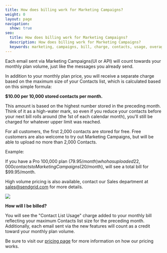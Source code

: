 ```yaml
---
title: How does billing work for Marketing Campaigns?
weight: 0
layout: page
navigation:
  show: true
seo:
  title: How does billing work for Marketing Campaigns?
  description: How does billing work for Marketing Campaigns?
  keywords: marketing, campaigns, bill, charge, contacts, usage, overage
---
```


Each email sent via Marketing Campaigns(UI or API) will count towards your monthly plan volume, just like the messages you already send.

In addition to your monthly plan price, you will receive a separate charge based on the maximum size of your Contacts list, which is calculated based on this simple formula:

**$10.00 per 10,000 stored contacts per month.**

This amount is based on the highest number stored in the preceding month. Think of it as a high-water mark, so even if you reduce your contacts before your next bill rolls around (the 1st of each calendar month), you'll still be charged for whatever upper limit was reached.

For all customers, the first 2,000 contacts are stored for free. Free customers are also welcome to try out Marketing Campaigns, but will be able to upload no more than 2,000 Contacts.  

Example:

If you have a Pro 100,000 plan ($79.95/month) who has uploaded 22,000 contacts to Marketing Campaigns ($20/month), will see a total bill for $99.95/month.

High volume pricing is also available, contact our Sales department at [<sales@sendgrid.com>](mailto:sales@sendgrid.com) for more details.

![]({{root_url}}/images/pricing_grid.png)

**How will I be billed?**

You will see the "Contact List Usage" charge added to your monthly bill reflecting your maximum Contacts list size for the preceding month. Additionally, each email sent via the new features will count as a credit toward your monthly plan volume.

Be sure to visit our [pricing page](https://sendgrid.com/pricing) for more information on how our pricing works.
